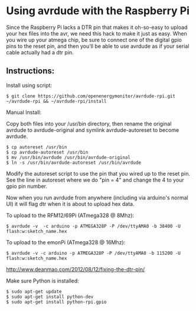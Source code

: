 Using avrdude with the Raspberry Pi
===================================

Since the Raspberry Pi lacks a DTR pin that makes it oh-so-easy to upload your hex files into
the avr, we need this hack to make it just as easy.  When you wire up your atmega chip, be sure
to connect one of the digital gpio pins to the reset pin, and then you'll be able to use avrdude
as if your serial cable actually had a dtr pin.

Instructions:
-------------

Install using script:

    $ git clone https://github.com/openenergymonitor/avrdude-rpi.git ~/avrdude-rpi && ~/avrdude-rpi/install


Manual Install: 

Copy both files into your /usr/bin directory, then rename the original avrdude to avrdude-original
and symlink avrdude-autoreset to become avrdude.

    $ cp autoreset /usr/bin
    $ cp avrdude-autoreset /usr/bin
    $ mv /usr/bin/avrdude /usr/bin/avrdude-original
    $ ln -s /usr/bin/avrdude-autoreset /usr/bin/avrdude

Modify the autoreset script to use the pin that you wired up to the reset pin.  See the line in
autoreset where we do "pin = 4" and change the 4 to your gpio pin number.

Now when you run avrdude from anywhere (including via arduino's normal UI) it will flag dtr when
it is about to upload hex data.

To upload to the RFM12/69Pi (ATmega328 @ 8Mhz):

    $ avrdude -v  -c arduino -p ATMEGA328P -P /dev/ttyAMA0 -b 38400 -U flash:w:sketch_name.hex

To upload to the emonPi (ATmega328 @ 16Mhz): 

    $ avrdude -v -c arduino -p ATMEGA328P -P /dev/ttyAMA0 -b 115200 -U flash:w:sketch_name.hex

http://www.deanmao.com/2012/08/12/fixing-the-dtr-pin/

Make sure Python is installed:

    $ sudo apt-get update
    $ sudo apt-get install python-dev
    $ sudo apt-get install python-rpi.gpio
